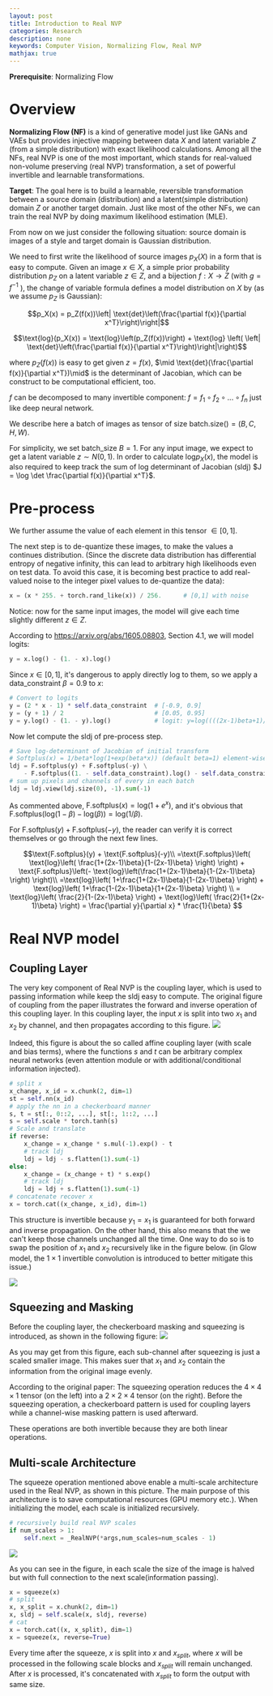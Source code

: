 ```yaml
---
layout: post
title: Introduction to Real NVP
categories: Research
description: none
keywords: Computer Vision, Normalizing Flow, Real NVP
mathjax: true
---
```

**Prerequisite**: Normalizing Flow

# Overview
    
**Normalizing Flow (NF)** is a kind of generative model just like GANs and VAEs but provides injective mapping between data $X$ and latent variable $Z$ (from a simple distribution) with exact likelihood calculations. Among all the NFs, real NVP is one of the most important, which stands for real-valued non-volume preserving (real NVP) transformation, a set of powerful invertible and learnable transformations.

**Target**: The goal here is to build a learnable, reversible transformation between a source domain (distribution) and a latent(simple distribution) domain $Z$ or another target domain. 
Just like most of the other NFs, we can train the real NVP by doing maximum likelihood estimation (MLE). 

From now on we just consider the following situation: source domain is images of a style and target domain is Gaussian distribution.

We need to first write the likelihood of source images $p_X(X)$ in a form that is easy to compute.
Given an image $x \in X$, a simple prior probability distribution $p_Z$ on a latent variable $z \in Z$, and a bijection $f : X \rightarrow Z$ (with $g = f^{−1}$ ), the change of variable formula defines a model distribution on $X$ by (as we assume $p_Z$ is Gaussian):

$$p_X(x) = p_Z(f(x))\left| \text{det}\left(\frac{\partial f(x)}{\partial x^T}\right)\right|$$

$$\text{log}(p_X(x)) = \text{log}\left(p_Z(f(x))\right) + \text{log} \left( \left| \text{det}\left(\frac{\partial f(x)}{\partial x^T}\right)\right|\right)$$

where $p_Z(f(x))$ is easy to get given $z=f(x)$, $\mid \text{det}(\frac{\partial f(x)}{\partial x^T})\mid$ is the determinant of Jacobian, which can be construct to be computational efficient, too.

$f$ can be decomposed to many invertible component: $f = f_1 \circ f_2 \circ ... \circ f_n$ just like deep neural network.

We describe here a batch of images as tensor of size $\text{batch}.\text{size}() = (B,C,H,W)$.

For simplicity, we set batch_size $B=1$. 
For any input image, we expect to get a latent variable $z\sim N(0,1)$. In order to calculate $\text{log} p_X(x)$, the model is also required to keep track the sum of log determinant of Jacobian (sldj) $J = \log \det \frac{\partial f(x)}{\partial x^T}$.

# Pre-process

We further assume the value of each element in this tensor $\in [0,1]$. 

The next step is to de-quantize these images, to make the values a continues distribution. (Since the discrete data distribution has differential entropy of negative infinity, this can lead to arbitrary high likelihoods even on test data. To avoid this case, it is becoming best practice to add real-valued noise to the integer pixel values to de-quantize the data):

```python
x = (x * 255. + torch.rand_like(x)) / 256.      # [0,1] with noise
```
Notice: now for the same input images, the model will give each time slightly different $z\in Z$.

According to https://arxiv.org/abs/1605.08803, Section 4.1, we will model logits:

```python
y = x.log() - (1. - x).log()            
```
Since $x\in [0,1]$, it's dangerous to apply directly log to them, so we apply a data_constraint $\beta=0.9$ to $x$:

```python
# Convert to logits
y = (2 * x - 1) * self.data_constraint  # [-0.9, 0.9]
y = (y + 1) / 2                         # [0.05, 0.95]
y = y.log() - (1. - y).log()            # logit: y=log((((2x-1)beta+1)/2)/(1-((2x-1)beta+1)/2))          
```

Now let compute the sldj of pre-process step.
```python
# Save log-determinant of Jacobian of initial transform
# Softplus(x) = 1/beta*log(1+exp(beta*x)) (default beta=1) element-wise: activation function
ldj = F.softplus(y) + F.softplus(-y) \
    - F.softplus((1. - self.data_constraint).log() - self.data_constraint.log())
# sum up pixels and channels of every in each batch
ldj = ldj.view(ldj.size(0), -1).sum(-1)
```

As commented above, $\text{F.softplus}(x) = \text{log}(1+e^{x})$, and it's obvious that $\text{F.softplus}(\text{log}(1-\beta)-\text{log}(\beta)) = \text{log}(1/\beta)$.

For $\text{F.softplus}(y) + \text{F.softplus}(-y)$, the reader can verify it is correct themselves or go through the next few lines.

$$\text{F.softplus}(y) + \text{F.softplus}(-y)\\
=\text{F.softplus}\left( \text{log}\left( \frac{1+(2x-1)\beta}{1-(2x-1)\beta} \right) \right) + \text{F.softplus}\left(- \text{log}\left(\frac{1+(2x-1)\beta}{1-(2x-1)\beta} \right) \right)\\
=\text{log}\left( 1+\frac{1+(2x-1)\beta}{1-(2x-1)\beta} \right) + \text{log}\left( 1+\frac{1-(2x-1)\beta}{1+(2x-1)\beta} \right) \\
= \text{log}\left( \frac{2}{1-(2x-1)\beta} \right) + \text{log}\left( \frac{2}{1+(2x-1)\beta} \right) = \frac{\partial y}{\partial x} * \frac{1}{\beta}
$$

# Real NVP model

## Coupling Layer
The very key component of Real NVP is the coupling layer, which is used to passing information while keep the sldj easy to compute. The original figure of coupling from the paper illustrates the forward and inverse operation of this coupling layer. In this coupling layer, the input $x$ is split into two $x_1$ and $x_2$ by channel, and then propagates according to this figure.
![](/images/blog/real_NVP/coupling-layer.png)

Indeed, this figure is about the so called affine coupling layer (with scale and bias terms), where the functions $s$ and $t$ can be arbitrary complex neural networks (even attention module or with additional/conditional information injected).


```python
# split x
x_change, x_id = x.chunk(2, dim=1)
st = self.nn(x_id)
# apply the nn in a checkerboard manner
s, t = st[:, 0::2, ...], st[:, 1::2, ...]
s = self.scale * torch.tanh(s)
# Scale and translate
if reverse:
    x_change = x_change * s.mul(-1).exp() - t
    # track ldj
    ldj = ldj - s.flatten(1).sum(-1)
else:
    x_change = (x_change + t) * s.exp()
    # track ldj
    ldj = ldj + s.flatten(1).sum(-1)
# concatenate recover x
x = torch.cat((x_change, x_id), dim=1)
```

This structure is invertible because $y_1=x_1$ is guaranteed for both forward and inverse propagation. On the other hand, this also means that the we can't keep those channels unchanged all the time. One way to do so is to swap the position of $x_1$ and $x_2$ recursively like in the figure below. (in Glow model, the $1\times 1$ invertible convolution is introduced to better mitigate this issue.)

![](/images/blog/real_NVP/alternating-pattern.png)


## Squeezing and Masking
Before the coupling layer, the checkerboard masking and squeezing is introduced, as shown in the following figure:
![](/images/blog/real_NVP/squeeze-mask.png)

As you may get from this figure, each sub-channel after squeezing is just a scaled smaller image. This makes suer that $x_1$ and $x_2$ contain the information from the original image evenly.

According to the original paper: The squeezing operation reduces the $4 × 4 × 1$ tensor (on the left) into a $2 × 2 × 4$ tensor (on the right). Before the squeezing operation, a checkerboard pattern is used for coupling layers while a channel-wise masking pattern is used afterward.

These operations are both invertible because they are both linear operations.

## Multi-scale Architecture
The squeeze operation mentioned above enable a multi-scale architecture used in the Real NVP, as shown in this picture. The main purpose of this architecture is to save computational resources (GPU memory etc.). When initializing the model, each scale is initialized recursively.
```python
# recursively build real NVP scales 
if num_scales > 1:
    self.next = _RealNVP(*args,num_scales=num_scales - 1)
```
![](/images/blog/real_NVP/multi-scale.png)

As you can see in the figure, in each scale the size of the image is halved but with full connection to the next scale(information passing).

```python
x = squeeze(x)
# split
x, x_split = x.chunk(2, dim=1)
x, sldj = self.scale(x, sldj, reverse)
# cat
x = torch.cat((x, x_split), dim=1)
x = squeeze(x, reverse=True)
```
Every time after the squeeze, $x$ is split into $x$ and $x_{split}$, where $x$ will be processed in the following scale blocks and $x_{split}$ will remain unchanged. After $x$ is processed, it's concatenated with $x_{split}$ to form the output with same size.